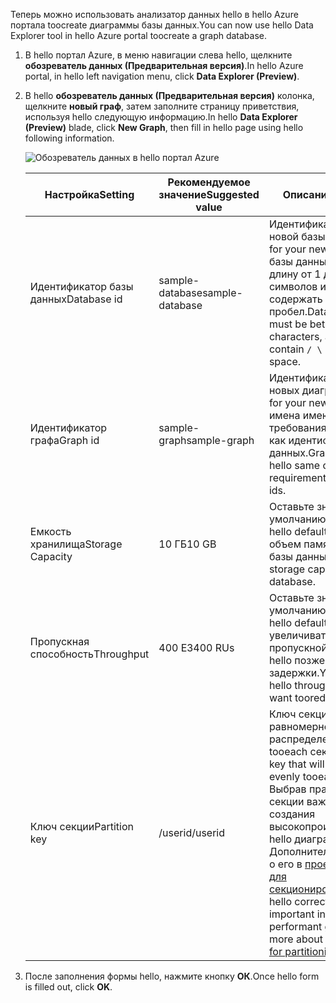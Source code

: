 <span data-ttu-id="270f3-101">Теперь можно использовать анализатор данных hello в hello Azure портала toocreate диаграммы базы данных.</span><span class="sxs-lookup"><span data-stu-id="270f3-101">You can now use hello Data Explorer tool in hello Azure portal toocreate a graph database.</span></span> 

1. <span data-ttu-id="270f3-102">В hello портал Azure, в меню навигации слева hello, щелкните **обозреватель данных (Предварительная версия)**.</span><span class="sxs-lookup"><span data-stu-id="270f3-102">In hello Azure portal, in hello left navigation menu, click **Data Explorer (Preview)**.</span></span> 
2. <span data-ttu-id="270f3-103">В hello **обозреватель данных (Предварительная версия)** колонка, щелкните **новый граф**, затем заполните страницу приветствия, используя hello следующую информацию.</span><span class="sxs-lookup"><span data-stu-id="270f3-103">In hello **Data Explorer (Preview)** blade, click **New Graph**, then fill in hello page using hello following information.</span></span>

    ![Обозреватель данных в hello портал Azure](./media/cosmos-db-create-graph/azure-cosmosdb-data-explorer.png)

    <span data-ttu-id="270f3-105">Настройка</span><span class="sxs-lookup"><span data-stu-id="270f3-105">Setting</span></span>|<span data-ttu-id="270f3-106">Рекомендуемое значение</span><span class="sxs-lookup"><span data-stu-id="270f3-106">Suggested value</span></span>|<span data-ttu-id="270f3-107">Описание</span><span class="sxs-lookup"><span data-stu-id="270f3-107">Description</span></span>
    ---|---|---
    <span data-ttu-id="270f3-108">Идентификатор базы данных</span><span class="sxs-lookup"><span data-stu-id="270f3-108">Database id</span></span>|<span data-ttu-id="270f3-109">sample-database</span><span class="sxs-lookup"><span data-stu-id="270f3-109">sample-database</span></span>|<span data-ttu-id="270f3-110">Идентификатор Hello новой базы данных.</span><span class="sxs-lookup"><span data-stu-id="270f3-110">hello ID for your new database.</span></span> <span data-ttu-id="270f3-111">Имя базы данных может иметь длину от 1 до 255 символов и не может содержать `/ \ # ?` или пробел.</span><span class="sxs-lookup"><span data-stu-id="270f3-111">Database names must be between 1 and 255 characters, and cannot contain `/ \ # ?` or a trailing space.</span></span>
    <span data-ttu-id="270f3-112">Идентификатор графа</span><span class="sxs-lookup"><span data-stu-id="270f3-112">Graph id</span></span>|<span data-ttu-id="270f3-113">sample-graph</span><span class="sxs-lookup"><span data-stu-id="270f3-113">sample-graph</span></span>|<span data-ttu-id="270f3-114">Идентификатор Hello новых диаграмм.</span><span class="sxs-lookup"><span data-stu-id="270f3-114">hello ID for your new graph.</span></span> <span data-ttu-id="270f3-115">График имена имеют hello требования же символов как идентификаторы базы данных.</span><span class="sxs-lookup"><span data-stu-id="270f3-115">Graph names have hello same character requirements as database ids.</span></span>
    <span data-ttu-id="270f3-116">Емкость хранилища</span><span class="sxs-lookup"><span data-stu-id="270f3-116">Storage Capacity</span></span>| <span data-ttu-id="270f3-117">10 ГБ</span><span class="sxs-lookup"><span data-stu-id="270f3-117">10 GB</span></span>|<span data-ttu-id="270f3-118">Оставьте значение по умолчанию hello.</span><span class="sxs-lookup"><span data-stu-id="270f3-118">Leave hello default value.</span></span> <span data-ttu-id="270f3-119">Это объем памяти hello hello базы данных.</span><span class="sxs-lookup"><span data-stu-id="270f3-119">This is hello storage capacity of hello database.</span></span>
    <span data-ttu-id="270f3-120">Пропускная способность</span><span class="sxs-lookup"><span data-stu-id="270f3-120">Throughput</span></span>|<span data-ttu-id="270f3-121">400 ЕЗ</span><span class="sxs-lookup"><span data-stu-id="270f3-121">400 RUs</span></span>|<span data-ttu-id="270f3-122">Оставьте значение по умолчанию hello.</span><span class="sxs-lookup"><span data-stu-id="270f3-122">Leave hello default value.</span></span> <span data-ttu-id="270f3-123">Можно увеличивать масштаб пропускной способности hello позже Если tooreduce задержки.</span><span class="sxs-lookup"><span data-stu-id="270f3-123">You can scale up hello throughput later if you want tooreduce latency.</span></span>
    <span data-ttu-id="270f3-124">Ключ секции</span><span class="sxs-lookup"><span data-stu-id="270f3-124">Partition key</span></span>|<span data-ttu-id="270f3-125">/userid</span><span class="sxs-lookup"><span data-stu-id="270f3-125">/userid</span></span>|<span data-ttu-id="270f3-126">Ключ секции, равномерное распределение данных tooeach секции.</span><span class="sxs-lookup"><span data-stu-id="270f3-126">A partition key that will distribute data evenly tooeach partition.</span></span> <span data-ttu-id="270f3-127">Выбрав правильный ключ секции важна для создания высокопроизводительных hello диаграмму, Дополнительные сведения о его в [проектирование для секционирования](../articles/cosmos-db/partition-data.md#designing-for-partitioning).</span><span class="sxs-lookup"><span data-stu-id="270f3-127">Selecting hello correct partition key is important in creating a performant graph, read more about it in [Designing for partitioning](../articles/cosmos-db/partition-data.md#designing-for-partitioning).</span></span>

3. <span data-ttu-id="270f3-128">После заполнения формы hello, нажмите кнопку **ОК**.</span><span class="sxs-lookup"><span data-stu-id="270f3-128">Once hello form is filled out, click **OK**.</span></span>
